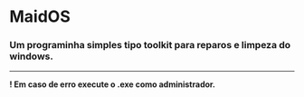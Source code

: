 # MaidOS
### Um programinha simples tipo toolkit para reparos e limpeza do windows.
***
**! Em caso de erro execute o .exe como administrador.**
